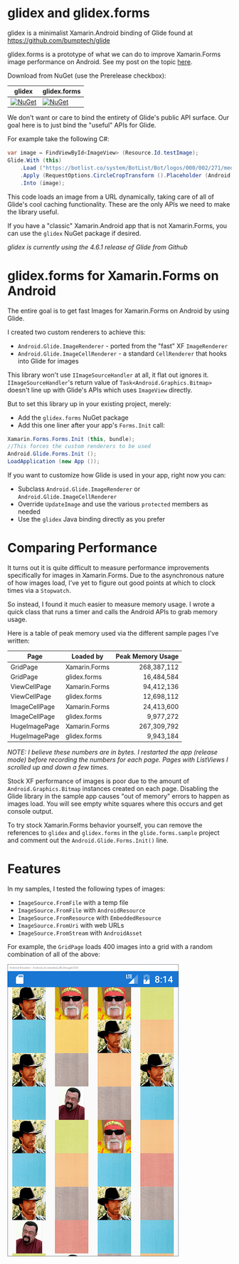 # glidex and glidex.forms
glidex is a minimalist Xamarin.Android binding of Glide found at https://github.com/bumptech/glide

glidex.forms is a prototype of what we can do to improve Xamarin.Forms image performance on Android. See my post on the topic [here](http://jonathanpeppers.com/Blog/xamarin-forms-performance-on-android).

Download from NuGet (use the Prerelease checkbox):

| glidex | glidex.forms |
|---|---|
| [![NuGet](https://img.shields.io/nuget/dt/glidex.svg)](https://www.nuget.org/packages/glidex) | [![NuGet](https://img.shields.io/nuget/dt/glidex.forms.svg)](https://www.nuget.org/packages/glidex.forms) |

We don't want or care to bind the entirety of Glide's public API surface. Our goal here is to just bind the "useful" APIs for Glide.

For example take the following C#:
```csharp
var image = FindViewById<ImageView> (Resource.Id.testImage);
Glide.With (this)
    .Load ("https://botlist.co/system/BotList/Bot/logos/000/002/271/medium/chuck_norris.jpg")
    .Apply (RequestOptions.CircleCropTransform ().Placeholder (Android.Resource.Drawable.IcMenuCamera))
    .Into (image);
```

This code loads an image from a URL dynamically, taking care of all of Glide's cool caching functionality. These are the only APIs we need to make the library useful.

If you have a "classic" Xamarin.Android app that is not Xamarin.Forms, you can use the `glidex` NuGet package if desired.

_glidex is currently using the 4.6.1 release of Glide from Github_

# glidex.forms for Xamarin.Forms on Android

The entire goal is to get fast Images for Xamarin.Forms on Android by using Glide.

I created two custom renderers to achieve this:
- `Android.Glide.ImageRenderer` - ported from the "fast" XF `ImageRenderer`
- `Android.Glide.ImageCellRenderer` - a standard `CellRenderer` that hooks into Glide for images

This library won't use `IImageSourceHandler` at all, it flat out ignores it. `IImageSourceHandler`'s return value of `Task<Android.Graphics.Bitmap>` doesn't line up with Glide's APIs which uses `ImageView` directly.

But to set this library up in your existing project, merely:
- Add the `glidex.forms` NuGet package
- Add this one liner after your app's `Forms.Init` call:

```csharp
Xamarin.Forms.Forms.Init (this, bundle);
//This forces the custom renderers to be used
Android.Glide.Forms.Init ();
LoadApplication (new App ());
```

If you want to customize how Glide is used in your app, right now you can:
- Subclass `Android.Glide.ImageRenderer` or `Android.Glide.ImageCellRenderer`
- Override `UpdateImage` and use the various `protected` members as needed
- Use the `glidex` Java binding directly as you prefer

# Comparing Performance

It turns out it is quite difficult to measure performance improvements specifically for images in Xamarin.Forms. Due to the asynchronous nature of how images load, I've yet to figure out good points at which to clock times via a `Stopwatch`.

So instead, I found it much easier to measure memory usage. I wrote a quick class that runs a timer and calls the Android APIs to grab memory usage.

Here is a table of peak memory used via the different sample pages I've written:

| Page             | Loaded by     | Peak Memory Usage |
| ---              | ---           | ---:              |
| GridPage         | Xamarin.Forms |       268,387,112 |
| GridPage         | glidex.forms  |        16,484,584 |
| ViewCellPage     | Xamarin.Forms |        94,412,136 |
| ViewCellPage     | glidex.forms  |        12,698,112 |
| ImageCellPage    | Xamarin.Forms |        24,413,600 |
| ImageCellPage    | glidex.forms  |         9,977,272 |
| HugeImagePage    | Xamarin.Forms |       267,309,792 |
| HugeImagePage    | glidex.forms  |         9,943,184 |

_NOTE: I believe these numbers are in bytes. I restarted the app (release mode) before recording the numbers for each page. Pages with ListViews I scrolled up and down a few times._

Stock XF performance of images is poor due to the amount of `Android.Graphics.Bitmap` instances created on each page. Disabling the Glide library in the sample app causes "out of memory" errors to happen as images load. You will see empty white squares where this occurs and get console output.

To try stock Xamarin.Forms behavior yourself, you can remove the references to `glidex` and `glidex.forms` in the `glide.forms.sample` project and comment out the `Android.Glide.Forms.Init()` line.

# Features

In my samples, I tested the following types of images:
- `ImageSource.FromFile` with a temp file
- `ImageSource.FromFile` with `AndroidResource`
- `ImageSource.FromResource` with `EmbeddedResource`
- `ImageSource.FromUri` with web URLs
- `ImageSource.FromStream` with `AndroidAsset`

For example, the `GridPage` loads 400 images into a grid with a random combination of all of the above:

![GridPage](docs/GridPage.png)